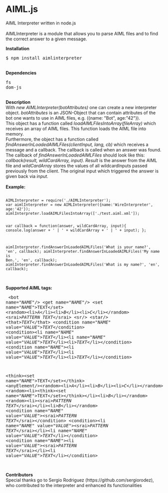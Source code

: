 AIML.js
=======

AIML Interpreter written in node.js<br/>
<br/>
AIMLInterpreter is a module that allows you to parse AIML files and to find the correct answer to a given message.<br/>

<b>Installation</b>
<pre>$ npm install aimlinterpreter</pre>
<br/>
<b>Dependencies</b><pre>
fs
dom-js</pre>
<br/>
<b>Description</b><br/>
With <i>new AIMLInterpreter(botAttributes)</i> one can create a new interpreter object. <i>botAttributes</i> is an JSON-Object that 
can contain attributes of the bot one wants to use in AIML files, e.g. ({name: "Bot", age:"42"}).<br/>
This object has a function called <i>loadAIMLFilesIntoArray(fileArray)</i> which receives an array of AIML files. 
This function loads the AIML file into memory.<br/>
Furthermore, the object has a function called <i>findAnswerInLoadedAIMLFiles(clientInput, lang, cb)</i> which receives 
a message and a callback. The callback is called when an answer was found. 
The callback of <i>findAnswerInLoadedAIMLFiles</i> should look like this: <i>callback(result, wildCardArray, input)</i>.
<i>Result</i> is the answer from the AIML file and <i>wildCardArray</i> stores the values of all wildcardInputs passed previously from the client. The original input which triggered the answer is given back via <i>input</i>.	
<br/><br/>
<b>Example:</b><br/>
<pre><code>
AIMLInterpreter = require('./AIMLInterpreter');
var aimlInterpreter = new AIMLInterpreter({name:'WireInterpreter', age:'42'});
aimlInterpreter.loadAIMLFilesIntoArray(['./test.aiml.xml']);

var callback = function(answer, wildCardArray, input){
    console.log(answer + ' | ' + wildCardArray + ' | ' + input);
};

aimlInterpreter.findAnswerInLoadedAIMLFiles('What is your name?', 'en', callback);
aimlInterpreter.findAnswerInLoadedAIMLFiles('My name is Ben.', 'en', callback);
aimlInterpreter.findAnswerInLoadedAIMLFiles('What is my name?', 'en', callback);
</code></pre><br/>
<b>Supported AIML tags:</b><pre>
&lt;bot name="<i>NAME</i>"/>
&lt;get name="<i>NAME</i>"/>
&lt;set name="<i>NAME</i>">TEXT&lt;/set>
&lt;random>&lt;li><i>A</i>&lt;/li>&lt;li><i>B</i>&lt;/li>&lt;li><i>C</i>&lt;/li>&lt;/random>
&lt;srai><i>PATTERN TEXT</i>&lt;/srai>
&lt;sr/>
&lt;star/>
&lt;that><i>TEXT</i>&lt;/that>
&lt;condition name="<i>NAME</i>" value="<i>VALUE</i>"><i>TEXT</i>&lt;/condition>
&lt;condition>&lt;li name="<i>NAME</i>" value="<i>VALUE</i>"><i>TEXT</i>&lt;/li>&lt;li name="<i>NAME</i>" value="<i>VALUE</i>"><i>TEXT</i>&lt;/li>&lt;li><i>TEXT</i>&lt;/li>&lt;/condition>
&lt;condition name="<i>NAME</i>">&lt;li value="<i>VALUE</i>"><i>TEXT</i>&lt;/li>&lt;li value="<i>VALUE</i>"><i>TEXT</i>&lt;/li>&lt;li><i>TEXT</i>&lt;/li>&lt;/condition>

&lt;think>&lt;set name="<i>NAME</i>">TEXT&lt;/set>&lt;/think>
&lt;anyElement/>&lt;random>&lt;li><i>A</i>&lt;/li>&lt;li><i>B</i>&lt;/li>&lt;li><i>C</i>&lt;/li>&lt;/random>&lt;anyElement/>
&lt;random>&lt;li>&lt;think>&lt;set name="<i>NAME</i>">TEXT&lt;/set>&lt;/think>&lt;/li>&lt;li><i>B</i>&lt;/li>&lt;/random>
&lt;random>&lt;li>&lt;srai><i>PATTERN TEXT</i>&lt;/srai>&lt;/li>&lt;li><i>B</i>&lt;/li>&lt;/random>
&lt;condition name="<i>NAME</i>" value="<i>VALUE</i>">&lt;srai><i>PATTERN TEXT</i>&lt;/srai>&lt;/condition>
&lt;condition>&lt;li name="<i>NAME</i>" value="<i>VALUE</i>">&lt;srai><i>PATTERN TEXT</i>&lt;/srai>&lt;/li>&lt;li name="<i>NAME</i>" value="<i>VALUE</i>"><i>TEXT</i>&lt;/li>&lt;/condition>
&lt;condition name="<i>NAME</i>">&lt;li value="<i>VALUE</i>">&lt;srai><i>PATTERN TEXT</i>&lt;/srai>&lt;/li>&lt;li value="<i>VALUE</i>"><i>TEXT</i>&lt;/li>&lt;/condition>
</pre>

<br/>
<b>Contributors</b><br/>
Special thanks go to Sergio Rodriguez (https://github.com/sergiorodez), who contributed to the interpreter and enhanced its functionalities
